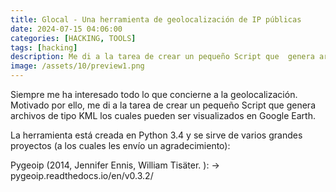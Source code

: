 ```yaml
---
title: Glocal - Una herramienta de geolocalización de IP públicas
date: 2024-07-15 04:06:00 
categories: [HACKING, TOOLS]
tags: [hacking]
description: Me di a la tarea de crear un pequeño Script que  genera archivos de tipo KML los cuales pueden ser visualizados en Google Earth.
image: /assets/10/preview1.png
---
```




Siempre me ha interesado todo lo que concierne a la geolocalización. Motivado por ello, me di a la tarea de crear un pequeño Script que  genera archivos de tipo KML los cuales pueden ser visualizados en Google Earth.

La herramienta está creada en Python 3.4 y se sirve de varios grandes proyectos (a los cuales les envío un agradecimiento):

Pygeoip (2014, Jennifer Ennis, William Tisäter. ): -> pygeoip.readthedocs.io/en/v0.3.2/

